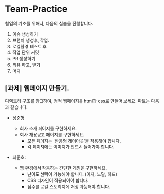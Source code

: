 # Team-Practice
협업의 기초를 위해서, 다음의 실습을 진행합니다.
1. 이슈 생성하기
2. 브랜치 생성후, 작업.
3. 로컬환경 테스트 후
4. 작업 단위 커밋
5. PR 생성하기
6. 리뷰 하고, 받기
7. 머지

## [과제] 웹페이지 만들기.
디렉토리 구조를 참고하여, 정적 웹페이지를 html과 css로 만들어 보세요.
파트는 다음과 같습니다.

- 성준형
    - 회사 소개 페이지를 구현하세요.
    - 회사 채용공고 페이지를 구현하세요.
		- 모든 페이지는 '반응형 레이아웃'을 적용해야 합니다.
		- 각 페이지에는 이미지가 반드시 들어가야 합니다.

- 최준호:
  - 웹 환경에서 작동하는 간단한 게임을 구현하세요.
	- 난이도 선택이 가능해야 합니다. (이지, 노말, 하드)
	- CSS 디자인이 적용되어야 합니다.
	- 점수를 로컬 스토리지에 저장 가능해야 합니다.